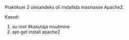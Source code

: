 Praktikum 2 ulesandeks oli installida masinasse Apache2.

Kasud:

1. su root #kasutaja muutmine
2. apt-get install apache2 
